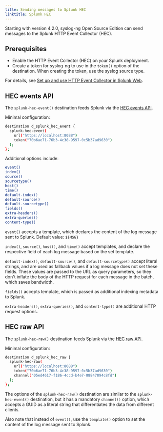 ```yaml
---
title: Sending messages to Splunk HEC
linktitle: Splunk HEC
---
```


Starting with version 4.2.0, syslog-ng Open Source Edition can send messages to the Splunk HTTP Event Collector (HEC).

## Prerequisites

- Enable the HTTP Event Collector (HEC) on your Splunk deployment.
- Create a token for syslog-ng to use in the `token()` option of the destination. When creating the token, use the syslog source type.

For details, see [Set up and use HTTP Event Collector in Splunk Web](https://docs.splunk.com/Documentation/Splunk/latest/Data/UsetheHTTPEventCollector).

## HEC events API

The `splunk-hec-event()` destination feeds Splunk via the [HEC events API](https://docs.splunk.com/Documentation/Splunk/9.0.4/RESTREF/RESTinput#services.2Fcollector.2Fevent.2F1.0).

Minimal configuration:

```sh
destination d_splunk_hec_event {
  splunk-hec-event(
    url("https://localhost:8088")
    token("70b6ae71-76b3-4c38-9597-0c5b37ad9630")
  );
};
```

Additional options include:

```sh
event()
index()
source()
sourcetype()
host()
time()
default-index()
default-source()
default-sourcetype()
fields()
extra-headers()
extra-queries()
content-type()
```

`event()` accepts a template, which declares the content of the log message sent to Splunk. Default value: `${MSG}`

`index()`, `source()`, `host()`, and `time()` accept templates, and declare the respective field of each log message based on the set template.

`default-index()`, `default-source()`, and `default-sourcetype()` accept literal strings, and are used as fallback values if a log message does not set these fields. These values are passed to the URL as query parameters, so they don't inflate the body of the HTTP request
for each message in the batch, which saves bandwidth.

`fields()` accepts template, which is passed as additional indexing metadata to Splunk.

`extra-headers()`, `extra-queries()`, and `content-type()` are additional HTTP request options.

## HEC raw API

The `splunk-hec-raw()` destination feeds Splunk via the [HEC raw API](https://docs.splunk.com/Documentation/Splunk/9.0.4/RESTREF/RESTinput#services.2Fcollector.2Fraw.2F1.0).

Minimal configuration:

```sh
destination d_splunk_hec_raw {
  splunk-hec-raw(
    url("https://localhost:8088")
    token("70b6ae71-76b3-4c38-9597-0c5b37ad9630")
    channel("05ed4617-f186-4ccd-b4e7-08847094c8fd")
  );
};
```

The options of the `splunk-hec-raw()` destination are similar to the `splunk-hec-event()` destination, but it has a mandatory `channel()` option, which accepts a GUID as a literal string that differentiates the data from different clients.

Also note that instead of `event()`, use the `template()` option to set the content of the log message sent to Splunk.
